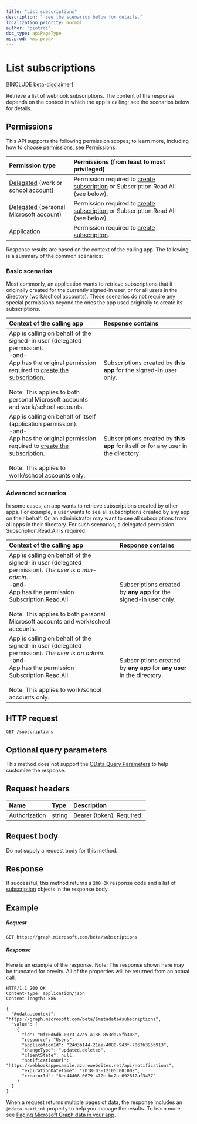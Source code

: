 ```yaml
---
title: "List subscriptions"
description: " see the scenarios below for details."
localization_priority: Normal
author: "piotrci"
doc_type: apiPageType
ms.prod: <ms.prod>
---
```


# List subscriptions

[!INCLUDE [beta-disclaimer](../../includes/beta-disclaimer.md)]

Retrieve a list of webhook subscriptions. The content of the response depends on the context in which the app is calling; see the scenarios below for details.

## Permissions

This API supports the following permission scopes; to learn more, including how to choose permissions, see [Permissions](/graph/permissions-reference).

| Permission type  | Permissions (from least to most privileged)  |
|:---------------- |:-------------------------------------------- |
| [Delegated](/graph/auth-v2-user) (work or school account) | Permission required to [create subscription](subscription-post-subscriptions.md) or Subscription.Read.All (see below). |
| [Delegated](/graph/auth-v2-user) (personal Microsoft account) | Permission required to [create subscription](subscription-post-subscriptions.md) or Subscription.Read.All (see below). |
| [Application](/graph/auth-v2-service) | Permission required to [create subscription](subscription-post-subscriptions.md). |

Response results are based on the context of the calling app. The following is a summary of the common scenarios:

### Basic scenarios

Most commonly, an application wants to retrieve subscriptions that it originally created for the currently signed-in user, or for all users in the directory (work/school accounts). These scenarios do not require any special permissions beyond the ones the app used originally to create its subscriptions.

| Context of the calling app | Response contains |
|:-----|:---------------- |
| App is calling on behalf of the signed-in user (delegated permission). <br/>-and-<br/>App has the original permission required to [create the subscription](subscription-post-subscriptions.md).<br/><br/>Note: This applies to both personal Microsoft accounts and work/school accounts. | Subscriptions created by **this app** for the signed-in user only. |
| App is calling on behalf of itself (application permission).<br/>-and-<br/>App has the original permission required to [create the subscription](subscription-post-subscriptions.md).<br/><br/>Note: This applies to work/school accounts only.| Subscriptions created by **this app** for itself or for any user in the directory.|

### Advanced scenarios

In some cases, an app wants to retrieve subscriptions created by other apps. For example, a user wants to see all subscriptions created by any app on their behalf. Or, an administrator may want to see all subscriptions from all apps in their directory.
For such scenarios, a delegated permission Subscription.Read.All is required.

| Context of the calling app | Response contains |
|:-----|:---------------- |
| App is calling on behalf of the signed-in user (delegated permission). *The user is a non-admin*. <br/>-and-<br/>App has the permission Subscription.Read.All<br/><br/>Note: This applies to both personal Microsoft accounts and work/school accounts. | Subscriptions created by **any app** for the signed-in user only. |
| App is calling on behalf of the signed-in user (delegated permission). *The user is an admin*.<br/>-and-<br/>App has the permission Subscription.Read.All<br/><br/>Note: This applies to work/school accounts only. | Subscriptions created by **any app** for **any user** in the directory.|

## HTTP request

<!-- { "blockType": "ignored" } -->

```http
GET /subscriptions
```

## Optional query parameters

This method does not support the [OData Query Parameters](https://developer.microsoft.com/graph/docs/concepts/query_parameters) to help customize the response.

## Request headers

| Name       | Type | Description|
|:-----------|:------|:----------|
| Authorization  | string  | Bearer {token}. Required. |

## Request body

Do not supply a request body for this method.

## Response

If successful, this method returns a `200 OK` response code and a list of [subscription](../resources/subscription.md) objects in the response body.

## Example

##### Request

<!-- {
  "blockType": "request",
  "name": "get_subscriptions"
}-->

```http
GET https://graph.microsoft.com/beta/subscriptions
```

##### Response

Here is an example of the response. Note: The response shown here may be truncated for brevity. All of the properties will be returned from an actual call.

<!-- {
  "blockType": "response",
  "truncated": true,
  "@odata.type": "microsoft.graph.subscription",
  "isCollection": true
} -->

```http
HTTP/1.1 200 OK
Content-type: application/json
Content-length: 586

{
  "@odata.context": "https://graph.microsoft.com/beta/$metadata#subscriptions",
  "value": [
    {
      "id": "0fc0d6db-0073-42e5-a186-853da75fb308",
      "resource": "Users",
      "applicationId": "24d3b144-21ae-4080-943f-7067b395b913",
      "changeType": "updated,deleted",
      "clientState": null,
      "notificationUrl": "https://webhookappexample.azurewebsites.net/api/notifications",
      "expirationDateTime": "2018-03-12T05:00:00Z",
      "creatorId": "8ee44408-0679-472c-bc2a-692812af3437"
    }
  ]
}
```

<!-- uuid: 8fcb5dbc-d5aa-4681-8e31-b001d5168d79
2015-10-25 14:57:30 UTC -->
<!--
{
  "type": "#page.annotation",
  "description": "List subscriptions",
  "keywords": "",
  "section": "documentation",
  "tocPath": "",
  "suppressions": []
}
-->

When a request returns multiple pages of data, the response includes an `@odata.nextLink` property to help you manage the results.  To learn more, see [Paging Microsoft Graph data in your app](/graph/paging).
